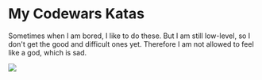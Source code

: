 # My Codewars Katas

Sometimes when I am bored, I like to do these.
But I am still low-level, so I don't get the good and difficult ones yet.
Therefore I am not allowed to feel like a god, which is sad.

![](https://giphy.com/gifs/walkofftheearth-walk-off-the-earth-3ohhwtQGinneVw1FLy)
